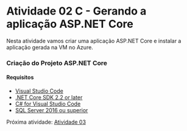 # Atividade 02 C - Gerando a aplicação ASP.NET Core

Nesta atividade vamos criar uma aplicação ASP.NET Core e instalar a aplicação gerada na VM no Azure.

### Criação do Projeto ASP.NET Core

#### Requisitos

- [Visual Studio Code](https://code.visualstudio.com/download)
- [.NET Core SDK 2.2 or later](https://dotnet.microsoft.com/download/dotnet-core)
- [C# for Visual Studio Code](https://marketplace.visualstudio.com/items?itemName=ms-vscode.csharp)
- [SQL Server 2016 ou superior](https://www.microsoft.com/pt-BR/download/details.aspx?id=56840)



Próxima atividade: [Atividade 03](03-atividade.md)
